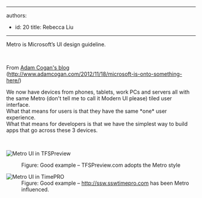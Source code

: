 

---
authors:
  - id: 20
    title: Rebecca Liu
---




<span class='intro'> <p>Metro is Microsoft’s UI design guideline.</p> </span>

​
<dl><dt><p>From 
         <a href="http&#58;//www.adamcogan.com/2012/11/18/microsoft-is-onto-something-here/" target="_blank">Adam Cogan's blog</a> (<a href="http&#58;//www.adamcogan.com/2012/11/18/microsoft-is-onto-something-here/" target="_blank">http&#58;//www.adamcogan.com/2012/11/18/microsoft-is-onto-something-here/</a>)</p><p class="ssw15-rteElement-Reference">We now have devices from phones, tablets, work PCs and servers all with the same Metro (don't tell me to call it Modern UI please) tiled user interface.<br> What that means for users is that they have the same *one* user experience.<br> What that means for developers is that we have the simplest way to build apps that go across these 3 devices.</p></dt><dt>
      <br>
   </dt><dl class="ssw15-rteElement-ImageArea">
      <img src="http&#58;//www.ssw.com.au/ssw/Standards/Rules/Images/Metro-Good.jpg" alt="Metro UI in TFSPreview" />
   </dl><dd class="ssw15-rteElement-FigureGood">Figure&#58; Good example – TFSPreview.com adopts the Metro style</dd></dl><dl class="goodImage"><dt>
      <img src="http&#58;//www.ssw.com.au/ssw/Standards/Rules/Images/Metro-Good2.jpg" alt="Metro UI in TimePRO" />
   </dt><dd>Figure&#58; Good example – 
      <a href="http&#58;//ssw.sswtimepro.com/" target="_blank">http&#58;//ssw.sswtimepro.com</a> has been Metro influenced.</dd></dl> 


